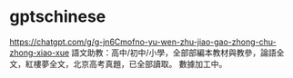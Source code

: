 # gptschinese

https://chatgpt.com/g/g-jn6Cmofno-yu-wen-zhu-jiao-gao-zhong-chu-zhong-xiao-xue
語文助教：高中/初中/小學，全部部編本教材與教參，論語全文，紅樓夢全文，北京高考真題，已全部讀取。
數據加工中。

